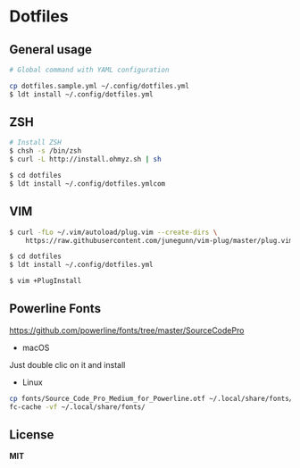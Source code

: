 # Dotfiles

## General usage

```sh
# Global command with YAML configuration

cp dotfiles.sample.yml ~/.config/dotfiles.yml
$ ldt install ~/.config/dotfiles.yml
```

## ZSH

```sh
# Install ZSH
$ chsh -s /bin/zsh
$ curl -L http://install.ohmyz.sh | sh

$ cd dotfiles
$ ldt install ~/.config/dotfiles.ymlcom
```

## VIM

```sh
$ curl -fLo ~/.vim/autoload/plug.vim --create-dirs \
    https://raw.githubusercontent.com/junegunn/vim-plug/master/plug.vim

$ cd dotfiles
$ ldt install ~/.config/dotfiles.yml

$ vim +PlugInstall
```

## Powerline Fonts

https://github.com/powerline/fonts/tree/master/SourceCodePro

- macOS

Just double clic on it and install

- Linux

```sh
cp fonts/Source_Code_Pro_Medium_for_Powerline.otf ~/.local/share/fonts/
fc-cache -vf ~/.local/share/fonts/
```

## License

**MIT**
